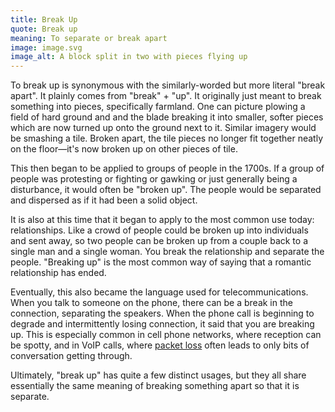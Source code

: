 ```yaml
---
title: Break Up
quote: Break up
meaning: To separate or break apart
image: image.svg
image_alt: A block split in two with pieces flying up
---
```


To break up is synonymous with the similarly-worded but more literal "break apart". It plainly comes from "break" + "up". It originally just meant to break something into pieces, specifically farmland. One can picture plowing a field of hard ground and and the blade breaking it into smaller, softer pieces which are now turned up onto the ground next to it. Similar imagery would be smashing a tile. Broken apart, the tile pieces no longer fit together neatly on the floor—it's now broken up on other pieces of tile.

This then began to be applied to groups of people in the 1700s. If a group of people was protesting or fighting or gawking or just generally being a disturbance, it would often be "broken up". The people would be separated and dispersed as if it had been a solid object.

It is also at this time that it began to apply to the most common use today: relationships. Like a crowd of people could be broken up into individuals and sent away, so two people can be broken up from a couple back to a single man and a single woman. You break the relationship and separate the people. "Breaking up" is the most common way of saying that a romantic relationship has ended.

Eventually, this also became the language used for telecommunications. When you talk to someone on the phone, there can be a break in the connection, separating the speakers. When the phone call is beginning to degrade and intermittently losing connection, it said that you are breaking up. This is especially common in cell phone networks, where reception can be spotty, and in VoIP calls, where [packet loss](https://packetlosstest.com/packet-loss) often leads to only bits of conversation getting through.

Ultimately, "break up" has quite a few distinct usages, but they all share essentially the same meaning of breaking something apart so that it is separate.
